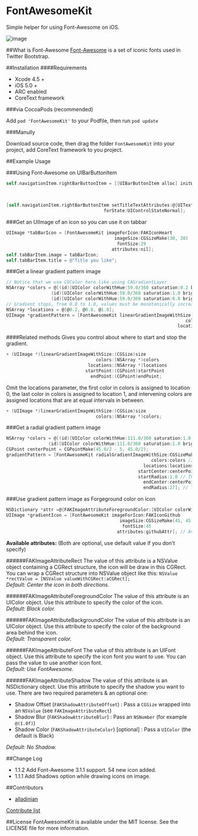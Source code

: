 FontAwesomeKit
==============

Simple helper for using Font-Awesome on iOS.

![image](https://raw.github.com/PrideChung/FontAwesomeKit/master/screenshot.png)

##What is Font-Awesome
[Font-Awesome](http://fortawesome.github.com/Font-Awesome/) is a set of iconic fonts used in Twitter Bootstrap.

##Installation
####Requirements
- Xcode 4.5 +
- iOS 5.0 +
- ARC enabled
- CoreText framework

###via CocoaPods (recommended)

Add `pod 'FontAwesomeKit'` to your Podfile, then run `pod update`

###Manully

Download source code, then drag the folder `FontAwesomeKit` into your project, add CoreText framework to you project.

##Example Usage



###Using Font-Awesome on UIBarButtonItem

```objective-c
self.navigationItem.rightBarButtonItem = [[UIBarButtonItem alloc] initWithTitle:FAKIconRefresh
																		  style:UIBarButtonItemStyleBordered
																		 target:nil
																		 action:nil];
[self.navigationItem.rightBarButtonItem setTitleTextAttributes:@{UITextAttributeFont:[FontAwesomeKit fontWithSize:20]}
									 forState:UIControlStateNormal];
```

###Get an UIImage of an icon so you can use it on tabbar

```objective-c
UIImage *tabBarIcon = [FontAwesomeKit imageForIcon:FAKIconHeart
										 imageSize:CGSizeMake(30, 30)
										  fontSize:29
										attributes:nil];
self.tabBarItem.image = tabBarIcon;
self.tabBarItem.title = @"Title you like";
```

###Get a linear gradient pattern image

```objective-c
// Notice that we use CGColor here like using CAGradientLayer
NSArray *colors = @[(id)[UIColor colorWithHue:59.0/360 saturation:0.2 brightness:1.0 alpha:1.0].CGColor,
				 (id)[UIColor colorWithHue:59.0/360 saturation:1.0 brightness:1.0 alpha:1.0].CGColor,
				 (id)[UIColor colorWithHue:59.0/360 saturation:0.8 brightness:0.8 alpha:1.0].CGColor];
// Gradient stops, from 0.0 to 1.0, values must be monotonically increasing
NSArray *locations = @[@0.2, @0.8, @1.0]; 
UIImage *gradientPattern = [FontAwesomeKit linearGradientImageWithSize:CGSizeMake(45, 45)
																	colors:colors
																 locations:locations];
```
####Related methods
Gives you control about where to start and stop the gradient.  
```objective-c
+ (UIImage *)linearGradientImageWithSize:(CGSize)size
								  colors:(NSArray *)colors
							   locations:(NSArray *)locations
							  startPoint:(CGPoint)startPoint
								endPoint:(CGPoint)endPoint;
```

Omit the locations parameter, the first color in colors is assigned to location 0, the last color in colors is assigned to location 1, and intervening colors are assigned locations that are at equal intervals in between.  
```objective-c
+ (UIImage *)linearGradientImageWithSize:(CGSize)size
								  colors:(NSArray *)colors;
```


###Get a radial gradient pattern image
```objective-c
NSArray *colors = @[(id)[UIColor colorWithHue:111.0/360 saturation:1.0 brightness:1.0 alpha:1.0].CGColor,
		        (id)[UIColor colorWithHue:111.0/360 saturation:1.0 brightness:0.7 alpha:1.0].CGColor];
CGPoint centerPoint = CGPointMake(45.0/2 - 5, 45.0/2);
gradientPattern = [FontAwesomeKit radialGradientImageWithSize:CGSizeMake(45, 45)
													   colors:colors // Gradient colors
													locations:locations // Gradient stops
												  startCenter:centerPoint // The coordinate that defines the center of the starting circle.
												  startRadius:1.0 // The radius of the starting circle.
													endCenter:centerPoint // The coordinate that defines the center of the ending circle.
													endRadius:27]; // The radius of the ending circle.
```

###Use gradient pattern image as Forgeground color on icon

```objective-c
NSDictionary *attr =@{FAKImageAttributeForegroundColor:[UIColor colorWithPatternImage:gradientPattern]};
UIImage *gradientIcon = [FontAwesomeKit imageForIcon:FAKIconGithub
										   imageSize:CGSizeMake(45, 45)
											fontSize:45
										  attributes:githubAttr]; // Available attributes are listed below
```

**Available attributes:** (Both are optional, use default value if you don't specify)

######FAKImageAttributeRect
The value of this attribute is a NSValue object containing a CGRect structure, the icon will be draw in this CGRect. You can wrap a CGRect structure into NSValue object like this:
`NSValue *rectValue = [NSValue valueWithCGRect:aCGRect];`  
*Default: Center the icon in both directions.*
  
######FAKImageAttributeForegroundColor
The value of this attribute is an UIColor object. Use this attribute to specify the color of the icon.  
*Default: Black color.*

######FAKImageAttributeBackgroundColor
The value of this attribute is an UIColor object. Use this attribute to specify the color of the background area behind the icon.  
*Default: Transparent color.*


######FAKImageAttributeFont
The value of this attribute is an UIFont object. Use this attribute to specify the icon font you want to use. You can pass the value to use another icon font.  
*Default: Use FontAwesome.*

######FAKImageAttributeShadow
The value of this attribute is an NSDictionary object. Use this attribute to specify the shadow you want to use.
There are two required parameters & an optional one:
- Shadow Offset (`FAKShadowAttributeOffset`) : Pass a `CGSize` wrapped into an `NSValue` (see `FAKImageAttributeRect`)
- Shadow Blur (`FAKShadowAttributeBlur`) : Pass an `NSNumber` (for example `@(1.0f)`)
- Shadow Color (`FAKShadowAttributeColor`) [optional] : Pass a `UIColor` (the default is Black)

*Default: No Shadow.*

##Change Log
- 1.1.2 Add Font-Awesome 3.1.1 support. 54 new icon added.
- 1.1.1 Add Shadows option while drawing icons on image.

##Contributors
- [alladinian](https://github.com/alladinian)

[Contribute list](https://github.com/PrideChung/FontAwesomeKit/contributors)

##License
FontAwesomeKit is available under the MIT license. See the LICENSE file for more information.

